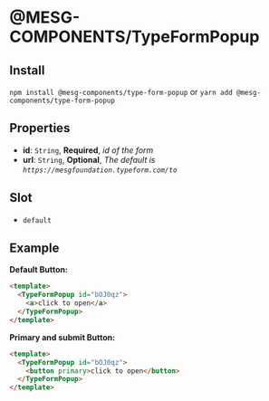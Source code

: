 # @MESG-COMPONENTS/TypeFormPopup

## Install

`npm install @mesg-components/type-form-popup` or `yarn add @mesg-components/type-form-popup`

## Properties

- **id**: `String`, **Required**, _id of the form_
- **url**: `String`, **Optional**, _The default is `https://mesgfoundation.typeform.com/to`_

## Slot

- `default`

## Example

**Default Button:**

```html
<template>
  <TypeFormPopup id="bOJ0qz">
    <a>click to open</a>
  </TypeFormPopup>
</template>
```

**Primary and submit Button:**

```html
<template>
  <TypeFormPopup id="bOJ0qz">
    <button primary>click to open</button>
  </TypeFormPopup>
</template>
```
